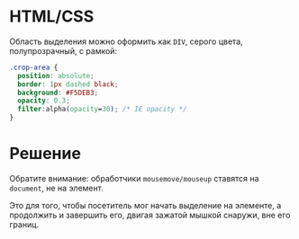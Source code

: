 # HTML/CSS

Область выделения можно оформить как `DIV`, серого цвета, полупрозрачный, с рамкой:

```css
.crop-area {
  position: absolute;
  border: 1px dashed black;
  background: #F5DEB3;
  opacity: 0.3;
  filter:alpha(opacity=30); /* IE opacity */
}
```

# Решение



Обратите внимание: обработчики `mousemove/mouseup` ставятся на `document`, не на элемент. 

Это для того, чтобы посетитель мог начать выделение на элементе, а продолжить и завершить его, двигая зажатой мышкой снаружи, вне его границ.
